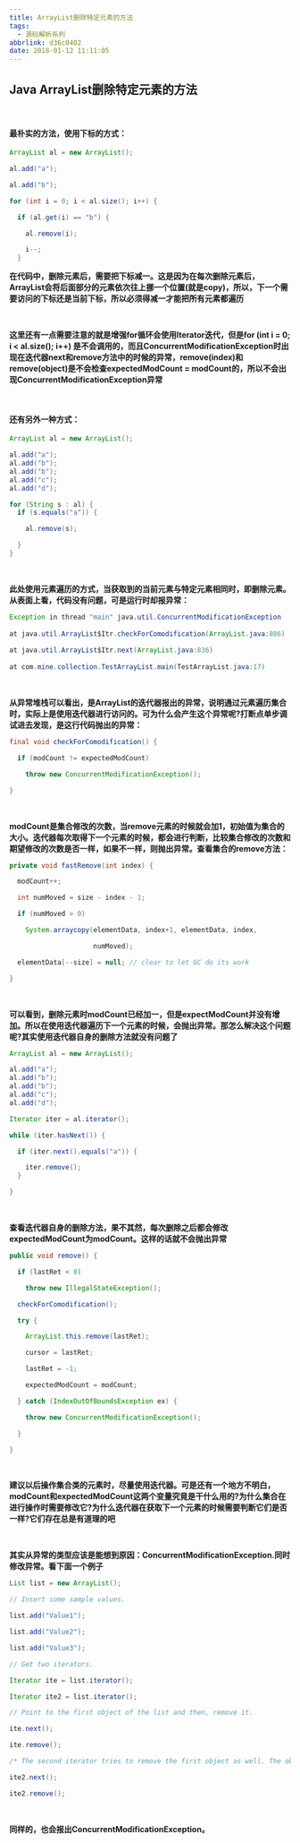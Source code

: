 ```yaml
---
title: ArrayList删除特定元素的方法
tags:
  - 源码解析系列
abbrlink: d36c0402
date: 2018-01-12 11:11:05
---
```


## Java ArrayList删除特定元素的方法

<br/>

#### **最朴实的方法，使用下标的方式：**

```java
ArrayList al = new ArrayList(); 

al.add("a"); 

al.add("b"); 

for (int i = 0; i < al.size(); i++) { 

  if (al.get(i) == "b") { 

    al.remove(i); 

    i--; 
  } 
```

**在代码中，删除元素后，需要把下标减一。这是因为在每次删除元素后，ArrayList会将后面部分的元素依次往上挪一个位置(就是copy)，所以，下一个需要访问的下标还是当前下标，所以必须得减一才能把所有元素都遍历**

<br/>

**这里还有一点需要注意的就是增强for循环会使用Iterator迭代，但是for (int i = 0; i < al.size(); i++) 是不会调用的，而且ConcurrentModificationException时出现在迭代器next和remove方法中的时候的异常，remove(index)和remove(object)是不会检查expectedModCount = modCount的，所以不会出现ConcurrentModificationException异常**

<br/>

#### 还有另外一种方式：

```java
ArrayList al = new ArrayList(); 

al.add("a"); 
al.add("b"); 
al.add("b"); 
al.add("c"); 
al.add("d"); 

for (String s : al) { 
  if (s.equals("a")) { 

    al.remove(s); 

  } 
} 
```

<br/>

**此处使用元素遍历的方式，当获取到的当前元素与特定元素相同时，即删除元素。从表面上看，代码没有问题，可是运行时却报异常：**

```java
Exception in thread "main" java.util.ConcurrentModificationException 
 
at java.util.ArrayList$Itr.checkForComodification(ArrayList.java:886) 
 
at java.util.ArrayList$Itr.next(ArrayList.java:836) 
 
at com.mine.collection.TestArrayList.main(TestArrayList.java:17) 
```

<br/>

**从异常堆栈可以看出，是ArrayList的迭代器报出的异常，说明通过元素遍历集合时，实际上是使用迭代器进行访问的。可为什么会产生这个异常呢?打断点单步调试进去发现，是这行代码抛出的异常：**

```java
final void checkForComodification() { 

  if (modCount != expectedModCount) 

    throw new ConcurrentModificationException(); 

} 
```

<br/>

**modCount是集合修改的次数，当remove元素的时候就会加1，初始值为集合的大小。迭代器每次取得下一个元素的时候，都会进行判断，比较集合修改的次数和期望修改的次数是否一样，如果不一样，则抛出异常。查看集合的remove方法：**

```java
private void fastRemove(int index) { 

  modCount++; 

  int numMoved = size - index - 1; 

  if (numMoved > 0) 

    System.arraycopy(elementData, index+1, elementData, index, 

                     numMoved); 

  elementData[--size] = null; // clear to let GC do its work 

} 
```

<br/>

**可以看到，删除元素时modCount已经加一，但是expectModCount并没有增加。所以在使用迭代器遍历下一个元素的时候，会抛出异常。那怎么解决这个问题呢?其实使用迭代器自身的删除方法就没有问题了**

```java
ArrayList al = new ArrayList(); 

al.add("a"); 
al.add("b"); 	
al.add("b"); 
al.add("c");
al.add("d"); 

Iterator iter = al.iterator(); 

while (iter.hasNext()) { 

  if (iter.next().equals("a")) { 

    iter.remove(); 
  } 

} 
```

<br/>

**查看迭代器自身的删除方法，果不其然，每次删除之后都会修改expectedModCount为modCount。这样的话就不会抛出异常**

```java
public void remove() { 

  if (lastRet < 0) 

    throw new IllegalStateException(); 

  checkForComodification(); 

  try { 

    ArrayList.this.remove(lastRet); 

    cursor = lastRet; 

    lastRet = -1; 

    expectedModCount = modCount; 

  } catch (IndexOutOfBoundsException ex) { 

    throw new ConcurrentModificationException(); 

  } 

} 
```

<br/>

**建议以后操作集合类的元素时，尽量使用迭代器。可是还有一个地方不明白，modCount和expectedModCount这两个变量究竟是干什么用的?为什么集合在进行操作时需要修改它?为什么迭代器在获取下一个元素的时候需要判断它们是否一样?它们存在总是有道理的吧**

<br/>

**其实从异常的类型应该是能想到原因：ConcurrentModificationException.同时修改异常。看下面一个例子**

```java
List list = new ArrayList(); 

// Insert some sample values. 

list.add("Value1"); 

list.add("Value2"); 

list.add("Value3"); 

// Get two iterators. 

Iterator ite = list.iterator(); 

Iterator ite2 = list.iterator(); 

// Point to the first object of the list and then, remove it. 

ite.next(); 

ite.remove(); 

/* The second iterator tries to remove the first object as well. The object does not exist and thus, a ConcurrentModificationException is thrown. */ 

ite2.next(); 

ite2.remove(); 
```

<br/>

**同样的，也会报出ConcurrentModificationException。**